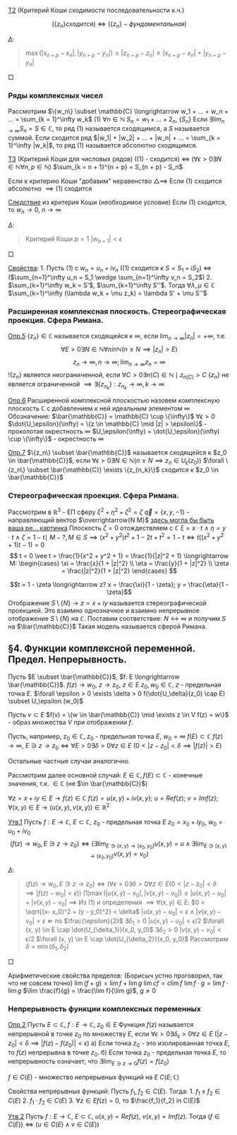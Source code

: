 <u>Т2</u> (Критерий Коши сходимости последовательности к.ч.)

$$(\{z_n\} сходится) \iff (\{z_n\} - фундаментальная)$$

$\Delta$:

> $\max(|x_{n+p} - x_n|, |y_{n + p} - y_n|) \leq |z_{n + p} - z_n| \leq |x_{n + p} - x_n| + |y_{n + p} - y_n|$

□

### Ряды комплексных чисел
Рассмотрим $\{w_n\} \subset \mathbb{C} \longrightarrow w_1 + ... + w_n + ... = \sum_{k = 1}^\infty w_k$ $(1)$
    $\forall n \in \mathbb{N}$ $S_n = w_1 + ... + 2_n$, $\{S_n\}$
    Если $\exists \lim_{n \to \infty} S_n = S \in \mathbb{C}$, то ряд $(1)$ называется сходящимся, а $S$ называется суммой.
    Если сходится ряд $|w_1| + |w_2| + ... + |w_n| + ... = \sum_{k = 1}^\infty |w_k|$, то ряд $(1)$ называется абсолютно сходящимся.

<u>Т3</u> (Критерий Коши для числовых рядов)
    ($(1)$ - сходится) $\iff$ ($\forall \epsilon > 0 \exists N \in \mathbb{N} \forall n, p \in \mathbb{N}$)
    $\sum_{k = n + 1}^{n + p} = S_{n + p} - S_n$

Если к критерию Коши "добавим" неравенство $\bigtriangleup \implies$ Если $(1)$ сходится абсолютно $\implies (1)$ сходится

<u>Следствие</u> из критерия Коши (необходимое условие)
    Если $(1)$ сходится, то $w_n \longrightarrow 0$, $n \longrightarrow \infty$

$\Delta$:

> Критерий Коши $p = 1$ $|w_{n + 1}| < \epsilon$

□

<u>Свойства</u>:
    1. Пусть $(1)$ с $w_n = u_n + i v_n$
        ($(1)$ сходится к $S = S_1 + i S_2$) $\iff$ ($\sum_{n=1}^\infty u_n = S_1 \wedge \sum_{n=1}^\infty v_n = S_2$)
    2. $\sum_{k=1}^\infty w_k = S'$, $\sum_{k=1}^\infty S''$. Тогда $\forall \lambda, \mu \in \mathbb{C}$ $\sum_{k=1}^\infty (\lambda w_k + \mu z_k) = \lambda S' + \mu S''$

### Расширенная комплексная плоскость. Стереографическая проекция. Сфера Римана.
<u>Опр.5</u> $\{z_n\} \in \mathbb{C}$ называется сходящейся к $\infty$, если $\lim_{n \to \infty} |z_n| = +\infty$, т.е.
    $$\forall E > 0 \exists N \in \mathbb{N} \forall n in \mathbb{N} (n \geq N \implies |z_n| > E)$$
    $$z_n \longrightarrow \infty, n \longrightarrow \infty; \lim_{n \to \infty} z_n = \infty$$
    !$\{z_n\}$ является неограниченной, если $\forall C > 0 \exists n(C) \in \mathbb{N} \mid z_{n(C)} > C$
    $\{z_n\}$ не является ограниченной $\implies \exists \{z_{n_k}\}: z_{n_k} \longrightarrow \infty, k \longrightarrow \infty$

<u>Опр.6</u> Расширенной комплексной плоскостью назовем комплексную плоскость $\mathbb{C}$ с добавлением к ней идеальным элементом $\infty$
    Обозначение: $\bar{\mathbb{C}} = \mathbb{C} \cup \{\infty\}$
    $\forall \epsilon > 0$
    $\dot{U_\epsilon}(\infty) = \{z \in \mathbb{C} \mid |z| > \epsilon\}$ - проколотая окрестность $\infty$
    $U_\epsilon(\infty) = \dot{U_\epsilon}(\infty) \cup \{\infty\}$ - окрестность $\infty$

<u>Опр.7</u>
    $\{z_n\} \subset \bar{\mathbb{C}}$ называется сходящейся к $z_0 \in \bar{\mathbb{C}}$, если $\forall \epsilon > 0 \exists N \in \mathbb{N} (n \geq N \implies z_n \in U_\epsilon(z_0))$
    $\forall \{z_n\} \subset \bar{\mathbb{C}} \exists \{z_{n_k}\}$ сходится к $z_0 \in \bar{\mathbb{C}}$

### Стереографическая проекция. Сфера Римана.
Рассмотрим в $\mathbb{R}^3$ - ЕП сферу $\xi^2 + \eta^2 + \zeta^2 = \zeta$
    $\vec{q} = \{x, y, -1\}$ - направляющий вектор $\overrightarrow{N M}$
    [здесь могла бы быть ваша ре... картинка]()
    Плоскость $\zeta = 0$ отождествляем с $\mathbb{C}$
    $\xi = x \cdot t$ $\wedge$ $\eta = y \cdot t$ $\wedge$ $\zeta = 1 - t \mid$ $M - ?, M \in S \implies (x^2 + y^2)t^2 + 1 - 2t + t^2 = 1 - t \iff t((x^2 + y^2 + 1)t - 1) = 0$
$$
t = 0 \vee t = \frac{1}{x^2 + y^2 + 1} = \frac{1}{|z|^2 + 1} \longrightarrow M:
\begin{cases}
    \xi = \frac{x}{1 + |z|^2}
    \\
    \eta = \frac{y}{1 + |z|^2}
    \\
    \zeta = \frac{|z|^2}{1 + |z|^2}
\end{cases}
$$

$$t = 1 - \zeta \longrightarrow z? x = \frac{\xi}{1 - \zeta}; y = \frac{\eta}{1 - \zeta}$$
Отображение $S \setminus \{N\} \longrightarrow z = x + iy$ называется стереографической проекцией. Это взаимно однозначное и взаимно непрерывное отображение $S \setminus \{N\}$ на $\mathbb{C}$. Поставим соответствие:
    $N \leftrightarrow \infty$ и получим $S$ на $\bar{\mathbb{C}}$
    Такая модель называется сферой Римана.

## §4. Функции комплексной переменной. Предел. Непрерывность.
Пусть $E \subset \bar{\mathbb{C}}$, $f: E \longrightarrow \bar{\mathbb{C}}$. $f(z) \longrightarrow w_0$, $z \longrightarrow z_0$, $z \in E$
    $z_0, w_0 \in \mathbb{C}$, $z$ - предельная точка $E$. $\forall \epsilon > 0 \exists \delta > 0 f(\dot{U_\delta}(z_0) \cap E) \subset U_\epsilon (w_0)$

Пусть $v \subset E$ $f(v) = \{w \in \bar{\mathbb{C}} \mid \exists z \in V f(z) = w\}$ - образ множества $V$ при отображении $f$.

Пусть, например, $z_0 \in \mathbb{C}$, $z_0$ - предельная точка $E$, $w_0 = \infty$
    $f(E) \subset \mathbb{C}$
    $f(z) \longrightarrow \infty$, $E \ni z \longrightarrow z_0 \iff \forall E > 0 \exists \delta > 0 \forall z \in E$ $(0 < |z - z_0| < \delta \implies |f(z)| > E)$

Остальные частные случаи аналогично.

Рассмотрим далее основной случай: $E \in \mathbb{C}, f(E) \subset \mathbb{C}$ - конечные значения, т.к. $\in \mathbb{C}$ (не $\in \bar{\mathbb{C}}$)

$\forall z = x + iy \in E \longrightarrow f(z) \in \mathbb{C}$
    $f(z) = u(x, y) + iv(x, y)$; $u = Re f(z)$; $v = Im f(z)$;
    $\forall (x, y) \in E \longrightarrow (u(x, y), v(x, y)) \in \mathbb{R}^2$

<u>Утв.1</u>
    Пусть $f: E \longrightarrow \mathbb{C}$, $E \subset \mathbb{C}$, $z_0$ - предельная точка $E$
    $z_0 = x_0 + iy_0$, $w_0 = u_0 + iv_0$
    $$(f(z) \longrightarrow w_0, E \ni z \longrightarrow z_0) \iff (\exists \lim_{E \ni (x, y) \to (x_0, y_0)} u(x, y) = u \wedge \exists \lim_{E \ni (x, y) \to (x_0, y_0)} v(x, y) = v_0)$$

$\Delta$:

> $(f(z) \longrightarrow w_0, E \ni z \longrightarrow z_0) \iff (\forall \epsilon > 0 \exists \delta > 0 \forall z \in E (0 < |z - z_0| < \delta \implies |f(z) - w_0| < \epsilon))$
> $(1) \max(|u(x, y) - x_0|, |v(x, y) - v_0|) \leq |u(x, y) - u_0| + |v(x, y) - v_0|$
> $\implies$ Из $(1)$ и определения $\implies \forall (x, y) \in E$: $0 < \sqrt{(x- x_0)^2 + (y - y_0)^2} < \delta$ $|u(x, y) - u_0| < \epsilon \wedge |v(x, y) - v_0| < \epsilon$
> $\Longleftarrow$ по $\frac{\epsilon}{2}$ $\exists \delta_1 > 0$ $|u(x, y) - u_0| < \epsilon / 2$ $\forall (x, y) \in E \cap \dot{U_{\delta_1}}(x_0, y_0)$
> $\exists \delta_2 > 0$ $|v(x, y) - v_0| < \epsilon / 2$ $\forall (x, y) \in E \cap \dot{U_{\delta_2}}(x_0, y_0)$
> Рассмотрим $\delta = \min(\delta_1, \delta_2)$

□

Арифметические свойства пределов:
    (Борисыч устно проговорил, так что не совсем точно)
    $\lim (f + g) = \lim f + \lim g$
    $\lim cf = c \lim f$
    $\lim f \cdot g = \lim f \cdot \lim g$
    $\lim \frac{f}{g} = \frac{\lim f}{\lim g}$, $g \neq 0$

### Непрерывность функции комплексных переменных
<u>Опр.2</u>
    Пусть $E \subset \mathbb{C}$, $f: E \longrightarrow \mathbb{C}$, $z_0 \in E$
    Функция $f(z)$ называется непрерывной в точке $z_0$ по множеству $E$, если
    $\forall \epsilon > 0 \exists \delta_\epsilon > 0 \forall z \in E$ $(|z - z_0| < \delta \implies |f(z) - f(z_0)| < \epsilon)$
    а) Если точка $z_0$ - это изолированная точка $E$, то $f(z)$ непрерывна в точке $z_0$.
    б) Если точка $z_0$ - предельная точка $E$, то непрерывность означает, что $\exists \lim_{E \ni z \to 0} f(z) = f(z_0)$

$f \in C(E)$ - множество непрерывных функций на $E$
$C(E; \mathbb{C})$

Свойства непрерывных функций:
    Пусть $f_1, f_2 \in C(E)$. Тогда:
    1. $f_1 \pm f_2 \in C(E)$
    2. $f_1 \cdot f_2 \in C(E)$
    3. $\forall z \in E f(z) = 0$, то $\frac{f_1}{f_2} in C(E)$

<u>Утв.2</u>
    Пусть $f: E \longrightarrow \mathbb{C}$, $E \subset \mathbb{C}$, $u(x, y) = Re f(z)$, $v(x, y) = Im f(z)$.
    Тогда $(f \in C(E)) \iff (u \in C(E) \wedge v \in C(E))$
